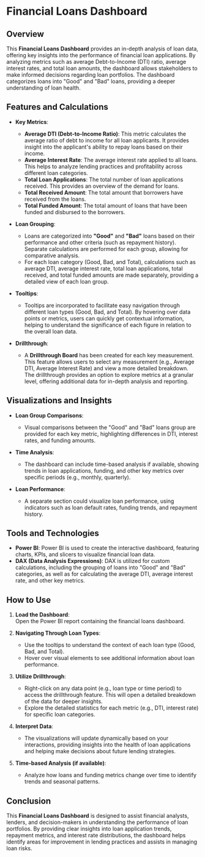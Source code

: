 # Financial Loans Dashboard  

## Overview  
This **Financial Loans Dashboard** provides an in-depth analysis of loan data, offering key insights into the performance of financial loan applications. By analyzing metrics such as average Debt-to-Income (DTI) ratio, average interest rates, and total loan amounts, the dashboard allows stakeholders to make informed decisions regarding loan portfolios. The dashboard categorizes loans into "Good" and "Bad" loans, providing a deeper understanding of loan health.

## Features and Calculations  
- **Key Metrics**:  
  - **Average DTI (Debt-to-Income Ratio)**: This metric calculates the average ratio of debt to income for all loan applicants. It provides insight into the applicant's ability to repay loans based on their income.  
  - **Average Interest Rate**: The average interest rate applied to all loans. This helps to analyze lending practices and profitability across different loan categories.  
  - **Total Loan Applications**: The total number of loan applications received. This provides an overview of the demand for loans.  
  - **Total Received Amount**: The total amount that borrowers have received from the loans.  
  - **Total Funded Amount**: The total amount of loans that have been funded and disbursed to the borrowers.  

- **Loan Grouping**:  
  - Loans are categorized into **"Good"** and **"Bad"** loans based on their performance and other criteria (such as repayment history). Separate calculations are performed for each group, allowing for comparative analysis.
  - For each loan category (Good, Bad, and Total), calculations such as average DTI, average interest rate, total loan applications, total received, and total funded amounts are made separately, providing a detailed view of each loan group.

- **Tooltips**:  
  - Tooltips are incorporated to facilitate easy navigation through different loan types (Good, Bad, and Total). By hovering over data points or metrics, users can quickly get contextual information, helping to understand the significance of each figure in relation to the overall loan data.

- **Drillthrough**:  
  - A **Drillthrough Board** has been created for each key measurement. This feature allows users to select any measurement (e.g., Average DTI, Average Interest Rate) and view a more detailed breakdown. The drillthrough provides an option to explore metrics at a granular level, offering additional data for in-depth analysis and reporting.

## Visualizations and Insights  
- **Loan Group Comparisons**:  
  - Visual comparisons between the "Good" and "Bad" loans group are provided for each key metric, highlighting differences in DTI, interest rates, and funding amounts.
  
- **Time Analysis**:  
  - The dashboard can include time-based analysis if available, showing trends in loan applications, funding, and other key metrics over specific periods (e.g., monthly, quarterly).
  
- **Loan Performance**:  
  - A separate section could visualize loan performance, using indicators such as loan default rates, funding trends, and repayment history.

## Tools and Technologies  
- **Power BI**: Power BI is used to create the interactive dashboard, featuring charts, KPIs, and slicers to visualize financial loan data.  
- **DAX (Data Analysis Expressions)**: DAX is utilized for custom calculations, including the grouping of loans into "Good" and "Bad" categories, as well as for calculating the average DTI, average interest rate, and other key metrics.

## How to Use  
1. **Load the Dashboard**:  
   Open the Power BI report containing the financial loans dashboard.

2. **Navigating Through Loan Types**:  
   - Use the tooltips to understand the context of each loan type (Good, Bad, and Total).  
   - Hover over visual elements to see additional information about loan performance.

3. **Utilize Drillthrough**:  
   - Right-click on any data point (e.g., loan type or time period) to access the drillthrough feature. This will open a detailed breakdown of the data for deeper insights.
   - Explore the detailed statistics for each metric (e.g., DTI, interest rate) for specific loan categories.

4. **Interpret Data**:  
   - The visualizations will update dynamically based on your interactions, providing insights into the health of loan applications and helping make decisions about future lending strategies.

5. **Time-based Analysis (if available)**:  
   - Analyze how loans and funding metrics change over time to identify trends and seasonal patterns.

## Conclusion  
This **Financial Loans Dashboard** is designed to assist financial analysts, lenders, and decision-makers in understanding the performance of loan portfolios. By providing clear insights into loan application trends, repayment metrics, and interest rate distributions, the dashboard helps identify areas for improvement in lending practices and assists in managing loan risks.

</footer>
